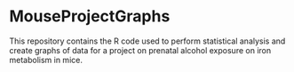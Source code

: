 # MouseProjectGraphs
This repository contains the R code used to perform statistical analysis and create graphs of data for a project on prenatal alcohol exposure on iron metabolism in mice.
